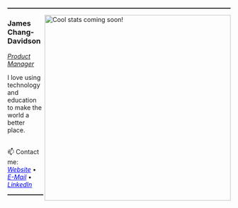 <hr style="height:2px" color="grey">

<img align='right' alt="Cool stats coming soon!" width="420">
<h3>James Chang-Davidson</h3>
<p><em><u>Product Manager</u></em></p>
I love using technology and education to make the world a better place. <br/>

<br/> 📫 Contact me:
<a href="http://jcd.dev" style="color:blue"><i>Website</i></a>
•
<a href="mailto:James@ChangDavidson.com" style="color:blue"><i>E-Mail</i></a>
•
<a href="https://www.linkedin.com/in/JCD" style="color:blue"><i>LinkedIn</i></a><br/>

<hr style="height:2px" color="grey">
